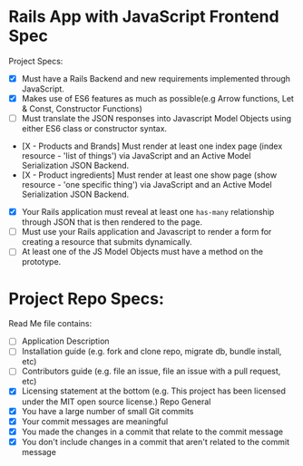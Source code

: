 # Rails App with JavaScript Frontend Spec
Project Specs:
- [x] Must have a Rails Backend and new requirements implemented through JavaScript.
- [x] Makes use of ES6 features as much as possible(e.g Arrow functions, Let & Const, Constructor Functions)
- [ ] Must translate the JSON responses into Javascript Model Objects using either ES6 class or constructor syntax.
- [X - Products and Brands] Must render at least one index page (index resource - 'list of things') via JavaScript and an Active Model Serialization JSON Backend.
- [X - Product ingredients] Must render at least one show page (show resource - 'one specific thing') via JavaScript and an Active Model Serialization JSON Backend.
- [X] Your Rails application must reveal at least one `has-many` relationship through JSON that is then rendered to the page.
- [ ] Must use your Rails application and Javascript to render a form for creating a resource that submits dynamically.
- [ ] At least one of the JS Model Objects must have a method on the prototype.

# Project Repo Specs:
Read Me file contains:
- [ ] Application Description
- [ ] Installation guide (e.g. fork and clone repo, migrate db, bundle install, etc)
- [ ] Contributors guide (e.g. file an issue, file an issue with a pull request, etc)
- [x] Licensing statement at the bottom (e.g. This project has been licensed under the MIT open source license.)
Repo General
- [x] You have a large number of small Git commits
- [x] Your commit messages are meaningful
- [x] You made the changes in a commit that relate to the commit message
- [x] You don't include changes in a commit that aren't related to the commit message

